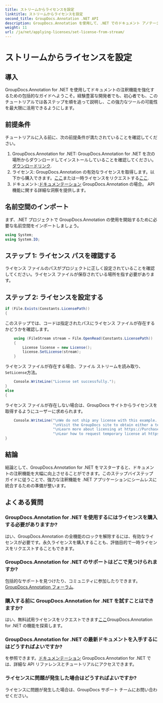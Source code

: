 ```yaml
---
title: ストリームからライセンスを設定
linktitle: ストリームからライセンスを設定
second_title: GroupDocs.Annotation .NET API
description: GroupDocs.Annotation を使用して、.NET でのドキュメント アノテーションの可能性を最大限に引き出します。シームレスな統合については、ステップバイステップのガイドに従ってください。
weight: 11
url: /ja/net/applying-licenses/set-license-from-stream/
---
```


# ストリームからライセンスを設定

## 導入
GroupDocs.Annotation for .NET を使用してドキュメントの注釈機能を強化するための包括的なガイドへようこそ。経験豊富な開発者でも、初心者でも、このチュートリアルでは各ステップを順を追って説明し、この強力なツールの可能性を最大限に活用できるようにします。
## 前提条件
チュートリアルに入る前に、次の前提条件が満たされていることを確認してください。
1.  GroupDocs.Annotation for .NET: GroupDocs.Annotation for .NET を次の場所からダウンロードしてインストールしていることを確認してください。[ダウンロードリンク](https://releases.groupdocs.com/annotation/net/).
2. ライセンス: GroupDocs.Annotation の有効なライセンスを取得します。以下から購入できます。[ここ](https://purchase.groupdocs.com/buy)または一時ライセンスをリクエストする[ここ](https://purchase.groupdocs.com/temporary-license/).
3. ドキュメント:[ドキュメンテーション](https://tutorials.groupdocs.com/annotation/net/) GroupDocs.Annotation の場合。 API 機能に関する詳細な洞察を提供します。

## 名前空間のインポート
まず、.NET プロジェクトで GroupDocs.Annotation の使用を開始するために必要な名前空間をインポートしましょう。
```csharp
using System;
using System.IO;
```

## ステップ 1: ライセンス パスを確認する
ライセンス ファイルのパスがプロジェクトに正しく設定されていることを確認してください。ライセンス ファイルが保存されている場所を指す必要があります。
## ステップ 2: ライセンスを設定する
```csharp
if (File.Exists(Constants.LicensePath))
{
```
このステップでは、コードは指定されたパスにライセンス ファイルが存在するかどうかを確認します。
```csharp
    using (FileStream stream = File.OpenRead(Constants.LicensePath))
    {
        License license = new License();
        license.SetLicense(stream);
    }
```
ライセンス ファイルが存在する場合、ファイル ストリームを読み取り、`SetLicense`方法。
```csharp
    Console.WriteLine("License set successfully.");
}
else
{
```
ライセンス ファイルが存在しない場合は、GroupDocs サイトからライセンスを取得するようにユーザーに求められます。
```csharp
    Console.WriteLine("\nWe do not ship any license with this example. " +
                      "\nVisit the GroupDocs site to obtain either a temporary or permanent license. " +
                      "\nLearn more about licensing at https://Purchase.groupdocs.com/faqs/licensing。 " +
                      "\nLear how to request temporary license at https://Purchase.groupdocs.com/temporary-license.");
}
```

## 結論
結論として、GroupDocs.Annotation for .NET をマスターすると、ドキュメントの注釈機能を大幅に向上させることができます。このステップバイステップ ガイドに従うことで、強力な注釈機能を .NET アプリケーションにシームレスに統合するための準備が整います。
## よくある質問
### GroupDocs.Annotation for .NET を使用するにはライセンスを購入する必要がありますか?
はい、GroupDocs.Annotation の全機能のロックを解除するには、有効なライセンスが必要です。永久ライセンスを購入することも、評価目的で一時ライセンスをリクエストすることもできます。
### GroupDocs.Annotation for .NET のサポートはどこで見つけられますか?
包括的なサポートを見つけたり、コミュニティに参加したりできます。[GroupDocs.Annotation フォーラム](https://forum.groupdocs.com/c/annotation/10).
### 購入する前に GroupDocs.Annotation for .NET を試すことはできますか?
はい、無料試用ライセンスをリクエストできます[ここ](https://releases.groupdocs.com/)GroupDocs.Annotation for .NET の機能を探索します。
### GroupDocs.Annotation for .NET の最新ドキュメントを入手するにはどうすればよいですか?
を参照できます。[ドキュメンテーション](https://tutorials.groupdocs.com/annotation/net/) GroupDocs.Annotation for .NET では、詳細な API リファレンスとチュートリアルにアクセスできます。
### ライセンスに問題が発生した場合はどうすればよいですか?
ライセンスに問題が発生した場合は、GroupDocs サポート チームにお問い合わせください。